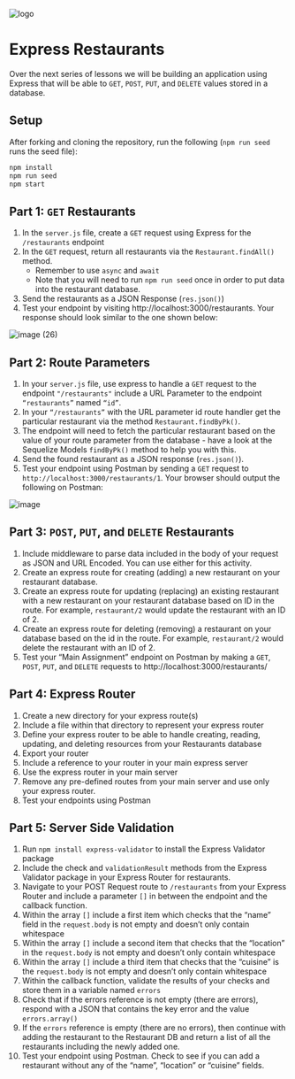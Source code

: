 ![logo](https://user-images.githubusercontent.com/44912347/202296600-c5f247d6-9616-49db-88f0-38433429d781.jpg)

# Express Restaurants
Over the next series of lessons we will be building an application using Express that will be able to `GET`, `POST`, `PUT`, and `DELETE` values stored in a database. 

## Setup
After forking and cloning the repository, run the following (`npm run seed` runs the seed file):

```bash
npm install
npm run seed
npm start
```

## Part 1: `GET` Restaurants
1. In the `server.js` file, create a `GET` request using Express for the `/restaurants` endpoint
2. In the `GET` request, return all restaurants via the `Restaurant.findAll()` method. 
    - Remember to use `async` and `await`
    - Note that you will need to run `npm run seed` once in order to put data into the restaurant database.
3. Send the restaurants as a JSON Response (`res.json()`)
4. Test your endpoint by visiting http://localhost:3000/restaurants. Your response should look similar to the one shown below:

![image (26)](https://user-images.githubusercontent.com/44912347/202527699-972e58f4-f0ec-4dda-a3ee-e9def56cf88a.png)

## Part 2: Route Parameters
1. In your `server.js` file, use express to handle a `GET` request to the endpoint `"/restaurants"` include a URL Parameter to the endpoint `“restaurants”` named `“id”`.
2. In your `“/restaurants”` with the URL parameter id route handler get the particular restaurant via the method `Restaurant.findByPk()`.
3. The endpoint will need to fetch the particular restaurant based on the value of your route parameter from the database - have a look at the Sequelize Models `findByPk()` method to help you with this.
4. Send the found restaurant as a JSON response (`res.json()`).
5. Test your endpoint using Postman by sending a `GET` request to `http://localhost:3000/restaurants/1`. Your browser should output the following on Postman:

![image](https://user-images.githubusercontent.com/44912347/202531981-59b58d9e-3a0d-473a-a2c3-c885d906a1d7.png)

## Part 3: `POST`, `PUT`, and `DELETE` Restaurants
1. Include middleware to parse data included in the body of your request as JSON and URL Encoded. You can use either for this activity.
2. Create an express route for creating (adding) a new restaurant on your restaurant database.
3. Create an express route for updating (replacing) an existing restaurant with a new restaurant on your restaurant database based on ID in the route. For example, `restaurant/2` would update the restaurant with an ID of 2.
4. Create an express route for deleting (removing) a restaurant on your database based on the id in the route. For example, `restaurant/2` would delete the restaurant with an ID of 2.
5. Test your “Main Assignment” endpoint on Postman by making a `GET`, `POST`, `PUT`, and `DELETE` requests to http://localhost:3000/restaurants/

## Part 4: Express Router
1. Create a new directory for your express route(s)
2. Include a file within that directory to represent your express router
3. Define your express router to be able to handle creating, reading, updating, and deleting resources from your Restaurants database
4. Export your router
5. Include a reference to your router in your main express server
6. Use the express router in your main server
7. Remove any pre-defined routes from your main server and use only your express router.
8. Test your endpoints using Postman

## Part 5: Server Side Validation
1. Run `npm install express-validator` to install the Express Validator package
2. Include the check and `validationResult` methods from the Express Validator package in your Express Router for restaurants.
3. Navigate to your POST Request route to `/restaurants` from your Express Router and include a parameter `[]` in between the endpoint and the callback function. 
4. Within the array `[]` include a first item which checks that the “name” field in the `request.body` is not empty and doesn’t only contain whitespace
5. Within the array `[]` include a second item that checks that the “location” in the `request.body` is not empty and doesn’t only contain whitespace
6. Within the array `[]` include a third item that checks that the “cuisine” is the `request.body` is not empty and doesn’t only contain whitespace
7. Within the callback function, validate the results of your checks and store them in a variable named `errors`
8. Check that if the errors reference is not empty (there are errors), respond with a JSON that contains the key error and the value `errors.array()`
9. If the `errors` reference is empty (there are no errors), then continue with adding the restaurant to the Restaurant DB and return a list of all the restaurants including the newly added one.
10. Test your endpoint using Postman. Check to see if you can add a restaurant without any of the “name”, “location” or “cuisine” fields.
